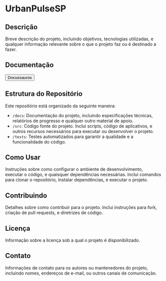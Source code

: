 # UrbanPulseSP

## Descrição

Breve descrição do projeto, incluindo objetivos, tecnologias utilizadas, e qualquer informação relevante sobre o que o projeto faz ou é destinado a fazer.

## Documentação

<a href="https://inteli-college.github.io/2024-T0002-EC09-G03/" target="_blank"><button>Docussauros</button></a>

## Estrutura do Repositório

Este repositório está organizado da seguinte maneira:

- `/docs`: Documentação do projeto, incluindo especificações técnicas, relatórios de progresso e qualquer outro material de apoio.
- `/src`: Código fonte do projeto. Inclui scripts, código de aplicativos, e outros recursos necessários para executar ou desenvolver o projeto.
- `/tests`: Testes automatizados para garantir a qualidade e a funcionalidade do código.

## Como Usar

Instruções sobre como configurar o ambiente de desenvolvimento, executar o código, e quaisquer dependências necessárias. Inclui comandos para clonar o repositório, instalar dependências, e executar o projeto.

## Contribuindo

Detalhes sobre como contribuir para o projeto. Inclui instruções para fork, criação de pull requests, e diretrizes de código.

## Licença

Informação sobre a licença sob a qual o projeto é disponibilizado.

## Contato

Informações de contato para os autores ou mantenedores do projeto, incluindo nomes, endereços de e-mail, ou outros canais de comunicação.

